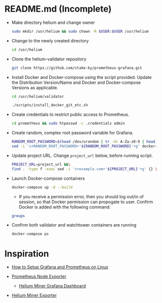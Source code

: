 # README.md (Incomplete)

* Make directory helium and change owner
    ```bash
    sudo mkdir /usr/helium && sudo chown -R $USER:$USER /usr/helium
    ```
* Change to the newly created directory    
    ```bash
    cd /usr/helium
    ```
* Clone the helium-validator repository    
    ```bash
    git clone https://github.com/stake-ky/prometheus-grafana.git
    ```
* Install Docker and Docker-compose using the script provided. Update the Distribution Version/Name and Docker and Docker-compose Versions as applicable. 
    ```bash
    cd /usr/helium/validator
    ```
    ```bash
    ./scripts/install_docker_git_etc.sh
    ```
* Create credentials to restrict public access to Prometheus.
    ```bash
    cd prometheus && sudo htpasswd -c .credentials admin
    ```
* Create random, complex root password variable for Grafana.
    ```bash
    RANDOM_ROOT_PASSWORD=$(head /dev/urandom | tr -dc A-Za-z0-9 | head -c 24 ; echo '') &&\
    sed -i 's+RANDOM_ROOT_PASSWORD+'${RANDOM_ROOT_PASSWORD}'+g' docker-compose.yml
    ```
* Update project URL. Change `project_url` below, before running script.
    ```bash
    PROJECT_URL=project_url &&\
    find . -type f -exec sed -i 's+example.com+'${PROJECT_URL}'+g' {} \;
    ```    
* Launch Docker-compose containers 
    ```bash
    docker-compose up -d --build
    ```
    - If you receive a permission error, then you should log out/in of session, so that Docker permission can propogate to user. Confirm Docker is added with the following command:
    ```bash
    groups
    ```    
* Confirm both validator and watchtower containers are running
    ```bash
    docker-compose ps
    ```

# Inspiration

* [How to Setup Grafana and Prometheus on Linux](https://devconnected.com/how-to-setup-grafana-and-prometheus-on-linux/)

* [Prometheus Node Exporter](https://github.com/prometheus/node_exporter)
    - [Helium Miner Grafana Dashboard](https://github.com/tedder/helium_miner_grafana_dashboard)

* [Helium Miner Exporter](https://github.com/tedder/miner_exporter)